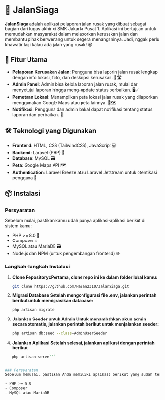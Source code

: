 # 🚗 JalanSiaga

**JalanSiaga** adalah aplikasi pelaporan jalan rusak yang dibuat sebagai bagian dari tugas akhir di SMK Jakarta Pusat 1. Aplikasi ini bertujuan untuk memudahkan masyarakat dalam melaporkan kerusakan jalan dan membantu pihak berwenang untuk segera menanganinya. Jadi, nggak perlu khawatir lagi kalau ada jalan yang rusak! 😎

## 🚀 Fitur Utama

- **Pelaporan Kerusakan Jalan**: Pengguna bisa laporin jalan rusak lengkap dengan info lokasi, foto, dan deskripsi kerusakan. 📸🛣️
- **Admin Panel**: Admin bisa kelola laporan jalan rusak, mulai dari menyetujui laporan hingga meng-update status perbaikan. 🖥️✅
- **Pemetaan Lokasi**: Menampilkan peta lokasi jalan rusak yang dilaporkan menggunakan Google Maps atau peta lainnya. 📍🗺️
- **Notifikasi**: Pengguna dan admin bakal dapat notifikasi tentang status laporan dan perbaikan. 🔔

## 🛠️ Teknologi yang Digunakan

- **Frontend**: HTML, CSS (TailwindCSS), JavaScript 💻
- **Backend**: Laravel (PHP) 🔧
- **Database**: MySQL 🗃️
- **Peta**: Google Maps API 🗺️
- **Authentication**: Laravel Breeze atau Laravel Jetstream untuk otentikasi pengguna 🔐

## 📦 Instalasi

### Persyaratan
Sebelum mulai, pastikan kamu udah punya aplikasi-aplikasi berikut di sistem kamu:

- PHP >= 8.0 🐘
- Composer 🎶
- MySQL atau MariaDB 🗃️
- Node.js dan NPM (untuk pengembangan frontend) 🌐

### Langkah-langkah Instalasi

1. **Clone RepositorycPertama, clone repo ini ke dalam folder lokal kamu:**

   ```bash
   git clone https://github.com/Hasan2310/JalanSiaga.git

2. **Migrasi Database Setelah mengonfigurasi file .env, jalankan perintah berikut untuk memigrasikan database:**
   ```bash
   php artisan migrate

3. **Jalankan Seeder untuk Admin Untuk menambahkan akun admin secara otomatis, jalankan perintah berikut untuk menjalankan seeder:**
   ```bash
   php artisan db:seed --class=AdminUserSeeder

4. **Jalankan Aplikasi Setelah selesai, jalankan aplikasi dengan perintah berikut:**
```bash
   php artisan serve```


### Persyaratan
Sebelum memulai, pastikan Anda memiliki aplikasi berikut yang sudah terinstal di sistem Anda:

- PHP >= 8.0
- Composer
- MySQL atau MariaDB
